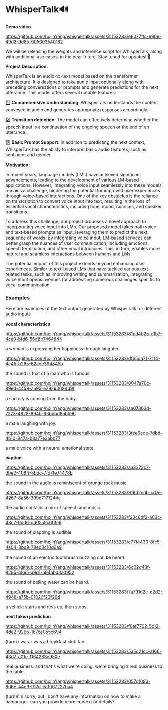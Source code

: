 # WhisperTalk🔊

**Demo video**


https://github.com/hojinYang/whispertalk/assets/31153283/e8377ffc-e90e-49d2-9d8b-005003540162



We will be releasing the weights and inference script for WhisperTalk, along with additional use cases, in the near future. Stay tuned for updates! 🚀

**Project Description:**

WhisperTalk is an audio-to-text model based on the transformer architecture. It is designed to take audio input optionally along with preceding conversations or prompts and generate predictions for the next utterance. This model offers several notable features:

1️⃣ **Comprehensive Understanding**: WhisperTalk understands the content conveyed in audio and generates appropriate responses accordingly.

2️⃣ **Transition detection**: The model can effectively determine whether the speech input is a continuation of the ongoing speech or the end of an utterance.

3️⃣ **Basic Prompt Support**: In addition to predicting the next context, WhisperTalk has the ability to interpret basic audio features, such as sentiment and gender.

**Motivation:**

In recent years, language models (LMs) have achieved significant advancements, leading to the development of various LM-based applications. However, integrating voice input seamlessly into these models remains a challenge, hindering the potential for improved user experiences through voice-based interactions. One of the key obstacles is the reliance on transcription to convert voice input into text, resulting in the loss of essential vocal characteristics, including tone, mood, nuances, and speaker transitions.

To address this challenge, our project proposes a novel approach to incorporating voice input into LMs. Our proposed model takes both voice and text-based prompts as input, leveraging them to predict the next sequence of words. By integrating voice input, LM-based services can better grasp the nuances of user communication, including emotions, speech termination, and other vocal intricacies. This, in turn, enables more natural and seamless interactions between humans and LMs.

The potential impact of this project extends beyond enhancing user experiences. Similar to text-based LMs that have tackled various text-related tasks, such as improving writing and summarization, integrating voice input opens avenues for addressing numerous challenges specific to vocal communication.

### Examples 
Here are examples of the text output generated by WhisperTalk for different audio inputs

**vocal characteristics**


https://github.com/hojinYang/whispertalk/assets/31153283/81dd4b25-e1b7-4ce0-bfd6-56d8b7464844


a woman is expressing her happiness through laughter.


https://github.com/hojinYang/whispertalk/assets/31153283/df65da71-7114-4c45-b265-62ade394845b


the sound is that of a man who is furious.


https://github.com/hojinYang/whispertalk/assets/31153283/0047a70c-89ed-4459-aa95-e79290094d9f


a sad cry is coming from the baby.


https://github.com/hojinYang/whispertalk/assets/31153283/aa07863d-7373-4828-894b-63bbbd65b596


a male laughing with joy.



https://github.com/hojinYang/whispertalk/assets/31153283/3fee6ede-7dbd-4b10-847a-b8a77e3abd77


a male voice with a neutral emotional state.

**caption**


https://github.com/hojinYang/whispertalk/assets/31153283/aa3373c7-dbe2-4094-8bdc-7fd7fe74478b


the sound in the audio is reminiscent of grunge rock music.


https://github.com/hojinYang/whispertalk/assets/31153283/919d2cdb-cd7e-4267-8a56-399d7171244c


the audio contains a mix of speech and music.


https://github.com/hojinYang/whispertalk/assets/31153283/f23c6df2-a03c-43c7-9dd6-dd05a9c6f3e9


the sound of clapping is audible.


https://github.com/hojinYang/whispertalk/assets/31153283/c77f4430-8fc5-4a04-8bd9-78ed0c10d9a9


the sound of an electric toothbrush buzzing can be heard.


https://github.com/hojinYang/whispertalk/assets/31153283/6c02d48f-8295-48e5-a9d1-a94abd3a0952


the sound of boiling water can be heard.


https://github.com/hojinYang/whispertalk/assets/31153283/7a791d2e-d2d2-4948-a75b-01826f23f26d


a vehicle starts and revs up, then stops.

**next token prediction**


https://github.com/hojinYang/whispertalk/assets/31153283/f8af7762-5c12-4de2-926b-167ce055c694


(turn) i was. i was a breakfast club fan.


https://github.com/hojinYang/whispertalk/assets/31153283/5a5d21cc-a166-43d7-a01e-f164288e950e


real business. and that's what we're doing. we're bringing a real business to the table.



https://github.com/hojinYang/whispertalk/assets/31153283/057df693-806e-44e9-917d-ea1067227ba4



(turn)i'm sorry, but i don't have any information on how to make a hamburger. can you provide more context or details?

